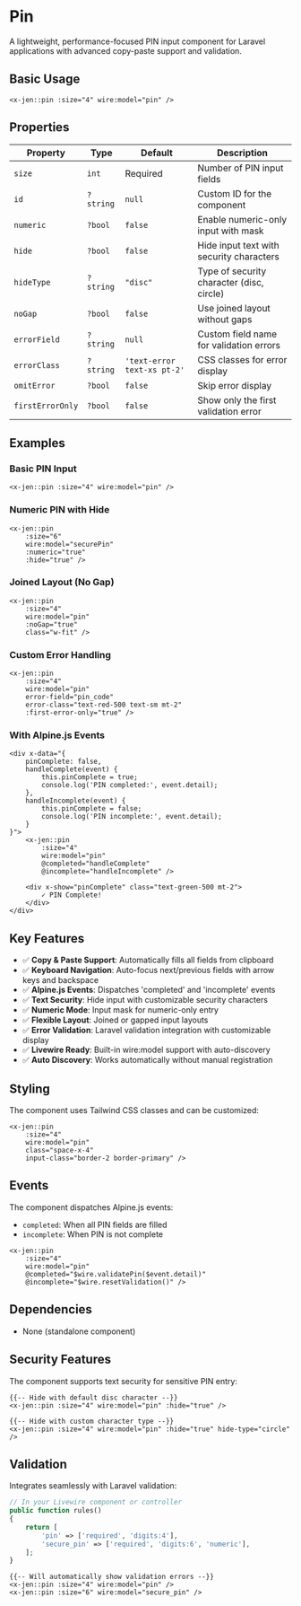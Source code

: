 # Pin

A lightweight, performance-focused PIN input component for Laravel applications with advanced copy-paste support and validation.

## Basic Usage

```blade
<x-jen::pin :size="4" wire:model="pin" />
```

## Properties

| Property         | Type      | Default                     | Description                               |
| ---------------- | --------- | --------------------------- | ----------------------------------------- |
| `size`           | `int`     | Required                    | Number of PIN input fields                |
| `id`             | `?string` | `null`                      | Custom ID for the component               |
| `numeric`        | `?bool`   | `false`                     | Enable numeric-only input with mask       |
| `hide`           | `?bool`   | `false`                     | Hide input text with security characters  |
| `hideType`       | `?string` | `"disc"`                    | Type of security character (disc, circle) |
| `noGap`          | `?bool`   | `false`                     | Use joined layout without gaps            |
| `errorField`     | `?string` | `null`                      | Custom field name for validation errors   |
| `errorClass`     | `?string` | `'text-error text-xs pt-2'` | CSS classes for error display             |
| `omitError`      | `?bool`   | `false`                     | Skip error display                        |
| `firstErrorOnly` | `?bool`   | `false`                     | Show only the first validation error      |

## Examples

### Basic PIN Input

```blade
<x-jen::pin :size="4" wire:model="pin" />
```

### Numeric PIN with Hide

```blade
<x-jen::pin
    :size="6"
    wire:model="securePin"
    :numeric="true"
    :hide="true" />
```

### Joined Layout (No Gap)

```blade
<x-jen::pin
    :size="4"
    wire:model="pin"
    :noGap="true"
    class="w-fit" />
```

### Custom Error Handling

```blade
<x-jen::pin
    :size="4"
    wire:model="pin"
    error-field="pin_code"
    error-class="text-red-500 text-sm mt-2"
    :first-error-only="true" />
```

### With Alpine.js Events

```blade
<div x-data="{
    pinComplete: false,
    handleComplete(event) {
        this.pinComplete = true;
        console.log('PIN completed:', event.detail);
    },
    handleIncomplete(event) {
        this.pinComplete = false;
        console.log('PIN incomplete:', event.detail);
    }
}">
    <x-jen::pin
        :size="4"
        wire:model="pin"
        @completed="handleComplete"
        @incomplete="handleIncomplete" />

    <div x-show="pinComplete" class="text-green-500 mt-2">
        ✓ PIN Complete!
    </div>
</div>
```

## Key Features

-   ✅ **Copy & Paste Support**: Automatically fills all fields from clipboard
-   ✅ **Keyboard Navigation**: Auto-focus next/previous fields with arrow keys and backspace
-   ✅ **Alpine.js Events**: Dispatches 'completed' and 'incomplete' events
-   ✅ **Text Security**: Hide input with customizable security characters
-   ✅ **Numeric Mode**: Input mask for numeric-only entry
-   ✅ **Flexible Layout**: Joined or gapped input layouts
-   ✅ **Error Validation**: Laravel validation integration with customizable display
-   ✅ **Livewire Ready**: Built-in wire:model support with auto-discovery
-   ✅ **Auto Discovery**: Works automatically without manual registration

## Styling

The component uses Tailwind CSS classes and can be customized:

```blade
<x-jen::pin
    :size="4"
    wire:model="pin"
    class="space-x-4"
    input-class="border-2 border-primary" />
```

## Events

The component dispatches Alpine.js events:

-   `completed`: When all PIN fields are filled
-   `incomplete`: When PIN is not complete

```blade
<x-jen::pin
    :size="4"
    wire:model="pin"
    @completed="$wire.validatePin($event.detail)"
    @incomplete="$wire.resetValidation()" />
```

## Dependencies

-   None (standalone component)

## Security Features

The component supports text security for sensitive PIN entry:

```blade
{{-- Hide with default disc character --}}
<x-jen::pin :size="4" wire:model="pin" :hide="true" />

{{-- Hide with custom character type --}}
<x-jen::pin :size="4" wire:model="pin" :hide="true" hide-type="circle" />
```

## Validation

Integrates seamlessly with Laravel validation:

```php
// In your Livewire component or controller
public function rules()
{
    return [
        'pin' => ['required', 'digits:4'],
        'secure_pin' => ['required', 'digits:6', 'numeric'],
    ];
}
```

```blade
{{-- Will automatically show validation errors --}}
<x-jen::pin :size="4" wire:model="pin" />
<x-jen::pin :size="6" wire:model="secure_pin" />
```
